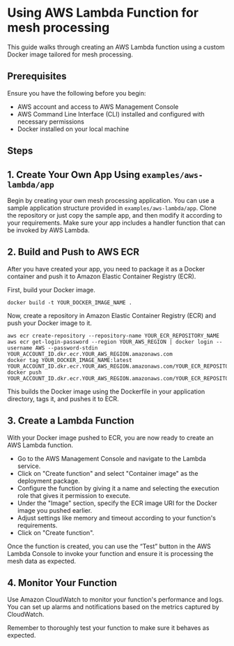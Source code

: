 # Using AWS Lambda Function for mesh processing

This guide walks through creating an AWS Lambda function using a custom Docker image tailored for mesh processing.

## Prerequisites
Ensure you have the following before you begin:
- AWS account and access to AWS Management Console
- AWS Command Line Interface (CLI) installed and configured with necessary permissions
- Docker installed on your local machine

## Steps

## 1. Create Your Own App Using `examples/aws-lambda/app`

Begin by creating your own mesh processing application. You can use a sample application structure provided in `examples/aws-lambda/app`. Clone the repository or just copy the sample app, and then modify it according to your requirements. Make sure your app includes a handler function that can be invoked by AWS Lambda.

## 2. Build and Push to AWS ECR

After you have created your app, you need to package it as a Docker container and push it to Amazon Elastic Container Registry (ECR).

First, build your Docker image.
```
docker build -t YOUR_DOCKER_IMAGE_NAME .
```

Now, create a repository in Amazon Elastic Container Registry (ECR) and push your Docker image to it.

```
aws ecr create-repository --repository-name YOUR_ECR_REPOSITORY_NAME
aws ecr get-login-password --region YOUR_AWS_REGION | docker login --username AWS --password-stdin YOUR_ACCOUNT_ID.dkr.ecr.YOUR_AWS_REGION.amazonaws.com
docker tag YOUR_DOCKER_IMAGE_NAME:latest YOUR_ACCOUNT_ID.dkr.ecr.YOUR_AWS_REGION.amazonaws.com/YOUR_ECR_REPOSITORY_NAME:latest
docker push YOUR_ACCOUNT_ID.dkr.ecr.YOUR_AWS_REGION.amazonaws.com/YOUR_ECR_REPOSITORY_NAME:latest
```

This builds the Docker image using the Dockerfile in your application directory, tags it, and pushes it to ECR.

## 3. Create a Lambda Function

With your Docker image pushed to ECR, you are now ready to create an AWS Lambda function.

- Go to the AWS Management Console and navigate to the Lambda service.
- Click on "Create function" and select "Container image" as the deployment package.
- Configure the function by giving it a name and selecting the execution role that gives it permission to execute.
- Under the "Image" section, specify the ECR image URI for the Docker image you pushed earlier.
- Adjust settings like memory and timeout according to your function's requirements.
- Click on "Create function".

Once the function is created, you can use the “Test” button in the AWS Lambda Console to invoke your function and ensure it is processing the mesh data as expected.

## 4. Monitor Your Function

Use Amazon CloudWatch to monitor your function's performance and logs. You can set up alarms and notifications based on the metrics captured by CloudWatch.

Remember to thoroughly test your function to make sure it behaves as expected.
